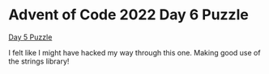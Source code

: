 # Advent of Code 2022 Day 6 Puzzle

[Day 5 Puzzle](https://adventofcode.com/2022/day/6)

I felt like I might have hacked my way through this one. Making good use of the strings library! 